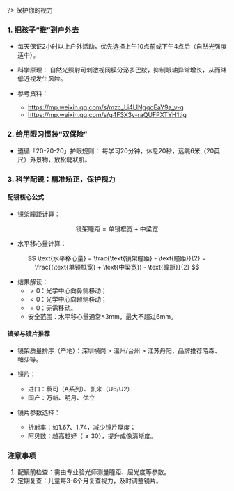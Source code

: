 ?> 保护你的视力

### 1. 把孩子“推”到户外去

- 每天保证2小时以上户外活动，优先选择上午10点前或下午4点后（自然光强度适中）。

- 科学原理：
自然光照射可刺激视网膜分泌多巴胺，抑制眼轴异常增长，从而降低近视发生风险。

- 参考资料：

    - https://mp.weixin.qq.com/s/mzc_Li4LINgqoEaY9a_v-g
    - https://mp.weixin.qq.com/s/g4F3X3y-raQUFPXTYH1tig


### 2. 给用眼习惯装“双保险”

- 遵循「20-20-20」护眼规则：
每学习20分钟，休息20秒，远眺6米（20英尺）外景物，放松睫状肌。


### 3. 科学配镜：精准矫正，保护视力

#### 配镜核心公式

- 镜架瞳距计算：

$$
\text{镜架瞳距} = \text{单镜框宽} + \text{中梁宽}
$$

- 水平移心量计算：

$$
\text{水平移心量} = \frac{\text{镜架瞳距} - \text{瞳距}}{2} = \frac{(\text{单镜框宽} + \text{中梁宽}) - \text{瞳距}}{2}
$$

- 结果解读：
    - $>0$：光学中心向鼻侧移动；
    - $<0$：光学中心向颞侧移动；
    - $=0$：无需移动。
    - 安全范围：水平移心量通常≤3mm，最大不超过6mm。

#### 镜架与镜片推荐

- 镜架质量排序（产地）：深圳横岗 $>$ 温州/台州 $>$ 江苏丹阳，品牌推荐陌森、帕莎等。

- 镜片：
    - 进口：蔡司（A系列）、凯米（U6/U2）
    - 国产：万新、明月、优立

- 镜片参数选择：
    - 折射率：如1.67、1.74，减少镜片厚度；
    - 阿贝数：越高越好（$≥30$），提升成像清晰度。


### 注意事项
1. 配镜前检查：需由专业验光师测量瞳距、屈光度等参数。
2. 定期复查：儿童每3-6个月复查视力，及时调整镜片。